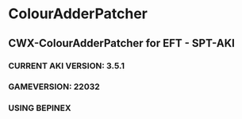 # ColourAdderPatcher
## CWX-ColourAdderPatcher for EFT - SPT-AKI
### CURRENT AKI VERSION: 3.5.1
### GAMEVERSION: 22032
### USING BEPINEX
